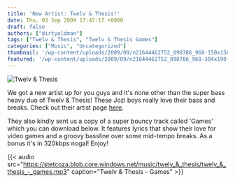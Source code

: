 ```yaml
---
title: 'New Artist: Twelv & Thesis!'
date: Thu, 03 Sep 2009 17:47:17 +0000
draft: false
authors: ["dirtyoldman"]
tags: ["Twelv & Thesis", "Twelv & Thesis Games"]
categories: ["Music", "Uncategorized"]
thumbnail: '/wp-content/uploads/2009/09/n21644462752_898786_968-150x150.jpg'
featured: '/wp-content/uploads/2009/09/n21644462752_898786_968-304x190.jpg'
---
```


![Twelv & Thesis](/wp-content/uploads/2009/09/n21644462752_898786_968.jpg "Twelv & Thesis")

We got a new artist up for you guys and it's none other than the super bass heavy duo of Twelv & Thesis! These Jozi boys really love their bass and breaks. Check out their artist page [here](/artists/twelv-thesis/).

They also kindly sent us a copy of a super bouncy track called 'Games' which you can download below. It features lyrics that show their love for video games and a groovy bassline over some mid-tempo breaks. As a bonus it's in 320kbps nogal! Enjoy!

{{< audio
    src="https://stetcoza.blob.core.windows.net/music/twelv_&_thesis/twelv_&_thesis_-_games.mp3"
    caption="Twelv & Thesis - Games" >}}
